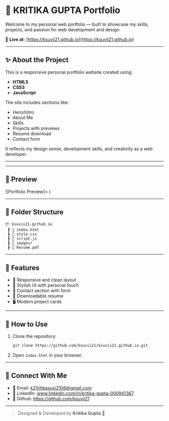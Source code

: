 # 💼 KRITIKA GUPTA Portfolio

Welcome to my personal web portfolio — built to showcase my skills, projects, and passion for web development and design.

🔗 **Live at:** [https://ksuvii21.github.io](https://ksuvii21.github.io)

---

## ✨ About the Project

This is a responsive personal portfolio website created using:
- **HTML5**
- **CSS3**
- **JavaScript**

The site includes sections like:
- Hero/Intro
- About Me
- Skills
- Projects with previews
- Resume download
- Contact form

It reflects my design sense, development skills, and creativity as a web developer.

---

---

## 📸 Preview

![Portfolio Preview]<
)

---

## 📁 Folder Structure

```
📦 ksuvii21.github.io
 ┣ 📜 index.html
 ┣ 📜 style.css
 ┣ 📜 script.js
 ┣ 📁 images/
 ┣ 📄 Resume.pdf
```

---

## 📌 Features

- 🎯 Responsive and clean layout
- 🎨 Stylish UI with personal touch
- 📨 Contact section with form
- 📄 Downloadable resume
- 🖥️ Modern project cards

---

## 🚀 How to Use

1. Clone the repository:
   ```bash
   git clone https://github.com/ksuvii21/ksuvii21.github.io.git
   ```
2. Open `index.html` in your browser.

---

## 🔗 Connect With Me

- 📧 Email: k21ritikasuvi2106@gmail.com
- 💼 LinkedIn: www.linkedin.com/in/kritika-gupta-000941367
- 🚀 Github: https://github.com/ksuvii21

---

> Designed & Developed by **Kritika Gupta** 💖

